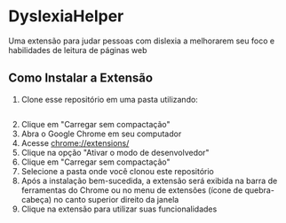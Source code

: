 # DyslexiaHelper

Uma extensão para judar pessoas com dislexia a melhorarem seu foco e habilidades de leitura de páginas web

## Como Instalar a Extensão

1. Clone esse repositório em uma pasta utilizando:
   ``` git clone https://github.com/sliceofalice/DyslexiaHelper.git
2. Clique em "Carregar sem compactação"
3. Abra o Google Chrome em seu computador
4. Acesse [chrome://extensions/](chrome://extensions/)
5. Clique na opção "Ativar o modo de desenvolvedor"
6. Clique em "Carregar sem compactação"
7. Selecione a pasta onde você clonou este repositório
8. Após a instalação bem-sucedida, a extensão será exibida na barra de ferramentas do Chrome ou no menu de extensões (ícone de quebra-cabeça) no canto superior direito da janela
9. Clique na extensão para utilizar suas funcionalidades
